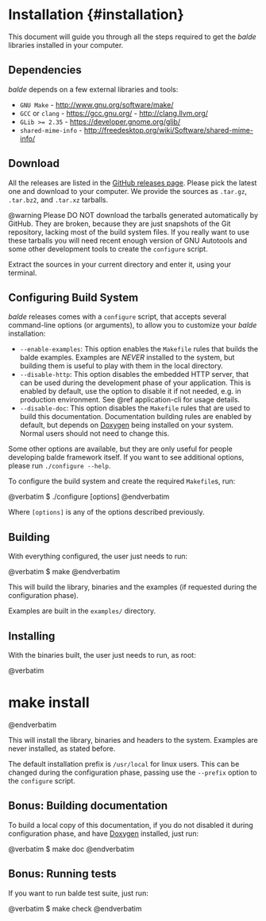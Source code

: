 Installation {#installation}
============

This document will guide you through all the steps required to get the *balde* libraries installed in your computer.


Dependencies
------------

*balde* depends on a few external libraries and tools:

- ``GNU Make`` - http://www.gnu.org/software/make/
- ``GCC`` or ``clang`` - https://gcc.gnu.org/ - http://clang.llvm.org/
- ``GLib >= 2.35`` - https://developer.gnome.org/glib/
- ``shared-mime-info`` - http://freedesktop.org/wiki/Software/shared-mime-info/


Download
--------

All the releases are listed in the [GitHub releases page](https://github.com/balde/balde/releases). Please pick the latest one and download to your computer. We provide the sources as ``.tar.gz``, ``.tar.bz2``, and ``.tar.xz`` tarballs.

@warning Please DO NOT download the tarballs generated automatically by GitHub. They are broken, because they are just snapshots of the Git repository, lacking most of the build system files. If you really want to use these tarballs you will need recent enough version of GNU Autotools  and some other development tools to create the ``configure`` script.

Extract the sources in your current directory and enter it, using your terminal.


Configuring Build System
------------------------

*balde* releases comes with a ``configure`` script, that accepts several command-line options (or arguments), to allow you to customize your *balde* installation:

- ``--enable-examples``: This option enables the ``Makefile`` rules that builds the balde examples. Examples are *NEVER* installed to the system, but building them is useful to play with them in the local directory.
- ``--disable-http``: This option disables the embedded HTTP server, that can be used during the development phase of your application. This is enabled by default, use the option to disable it if not needed, e.g. in production environment. See @ref application-cli for usage details.
- ``--disable-doc``: This option disables the ``Makefile`` rules that are used to build this documentation. Documentation building rules are enabled by default, but depends on [Doxygen](http://www.doxygen.org) being installed on your system. Normal users should not need to change this.

Some other options are available, but they are only useful for people developing balde framework itself. If you want to see additional options, please run ``./configure --help``.

To configure the build system and create the required ``Makefile``s, run:

@verbatim
$ ./configure [options]
@endverbatim

Where ``[options]`` is any of the options described previously.


Building
--------

With everything configured, the user just needs to run:

@verbatim
$ make
@endverbatim

This will build the library, binaries and the examples (if requested during the configuration phase).

Examples are built in the ``examples/`` directory.


Installing
----------

With the binaries built, the user just needs to run, as root:

@verbatim
# make install
@endverbatim

This will install the library, binaries and headers to the system. Examples are never installed, as stated before.

The default installation prefix is ``/usr/local`` for linux users. This can be changed during the configuration phase, passing use the ``--prefix`` option to the ``configure`` script.


Bonus: Building documentation
-----------------------------

To build a local copy of this documentation, if you do not disabled it during configuration phase, and have [Doxygen](http://www.doxygen.org) installed, just run:

@verbatim
$ make doc
@endverbatim


Bonus: Running tests
--------------------

If you want to run balde test suite, just run:

@verbatim
$ make check
@endverbatim
